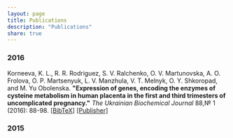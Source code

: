 ```yaml
---
layout: page
title: Publications
description: "Publications"
share: true
---
```


### 2016

Korneeva, K. L., R. R. Rodriguez, S. V. Ralchenko, O. V. Martunovska, A. О. Frolova, O. P. Martsenyuk, L. V. Manzhula, V. T. Melnyk, O. Y. Shkoropad, and M. Yu Obolenska. **"Expression of genes, encoding the enzymes of cysteine metabolism in human placenta in the first and third trimesters of uncomplicated pregnancy."** *The Ukrainian Biochemical Journal* 88,№ 1 (2016): 88-98. <a href="{{ site.url }}{{ page.url }}korneeva2016.bib">[BibTeX]</a> <a href="http://ukrbiochemjournal.org/2016/03/expression-of-genes-encoding-the-enzymes-of-cysteine-metabolism-in-human-placenta-in-the-first-and-third-trimesters-of-uncomplicated-pregnancy.html">[Publisher]</a>

### 2015